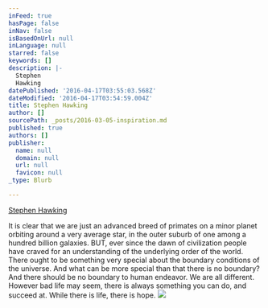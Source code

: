 ```yaml
---
inFeed: true
hasPage: false
inNav: false
isBasedOnUrl: null
inLanguage: null
starred: false
keywords: []
description: |-
  Stephen
  Hawking
datePublished: '2016-04-17T03:55:03.568Z'
dateModified: '2016-04-17T03:54:59.004Z'
title: Stephen Hawking
author: []
sourcePath: _posts/2016-03-05-inspiration.md
published: true
authors: []
publisher:
  name: null
  domain: null
  url: null
  favicon: null
_type: Blurb

---
```

[Stephen
Hawking][0]

It is clear that we are just an advanced breed of
primates on a minor planet orbiting around a very average star, in the outer
suburb of one among a hundred billion galaxies. BUT, ever since the dawn of
civilization people have craved for an understanding of the underlying order of
the world. There ought to be something very special about the boundary
conditions of the universe. And what can be more special than that there is no
boundary? And there should be no boundary to human endeavor. We are all different.
However bad life may seem, there is always something you can do, and succeed
at. While there is life, there is hope.
![](https://the-grid-user-content.s3-us-west-2.amazonaws.com/22b510aa-381b-4061-9aa9-710e648a6f63.jpg)

[0]: http://m.imdb.com/name/nm1519666